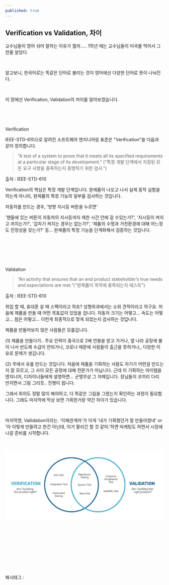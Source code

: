 ```yaml
---
published: true
---
```

## Verification vs Validation, 차이

교수님들이 영어 섞어 말하는 이유가 뭘까..... 1학년 때는 교수님들이 미국물 먹어서 그런줄 알았다.

​

알고보니, 한국어로는 똑같은 단어로 불리는 것이 영어에선 다양한 단어로 뜻이 나눠진다.

​

이 장에선 Verification, Validation의 차이를 알아보겠습니다.

​

​

Verification

IEEE-STD-610으로 알려진 소프트웨어 엔지니어링 표준은 "Verification"을 다음과 같이 정의합니다.

> “A test of a system to prove that it meets all its specified requirements at a particular stage of its development.” ("특정 개발 단계에서 지정된 모든 요구 사항을 충족하는지 증명하기 위한 검사.")

출처 : IEEE-STD-610

Verification의 핵심은 특정 개발 단계입니다. 완제품이 나오고 나서 실제 동작 실험을 하는게 아니라, 완제품의 특정 기능의 일부를 검사하는 것입니다.

자동차를 만드는 경우, '방향 지시등 버튼을 누르면'

 '핸들에 있는 버튼이 자동차의 지시등까지 제한 시간 안에 갈 수있는가?', '지시등이 켜지고 꺼지는가?', '갑자기 켜지는 경우는 없는가?', '제품의 수명과 거친환경에 대해 어느정도 안정성을 갖는가?' 등... 완제품의 특정 기능을 단계화해서 검증하는 것입니다.

​

​

​

Validation

> “An activity that ensures that an end product stakeholder’s true needs and expectations are met.”("완제품이 목적에 충족되는지 테스트")

출처 : IEEE-STD-610

취업 할 때, 휴대폰 살 때 스펙이라고 하죠? 성형외과에서는 소위 견적이라고 하구요. 처음에 제품을 만들 때 어떤 목표값이 있었을 겁니다. 자동차 크기는 어떻고... 속도는 어떻고... 힘은 어떻고... 이런게 최종적으로 맞게 되었는지 검사하는 것입니다.

제품을 만들어보지 않은 사람들은 모를겁니다.

(1) 제품을 만들다가.. 주요 인력이 중국으로 2배 연봉을 받고 가거나, 옆 나라 공장에 불이 나서 반도체 수급이 안되거나, 코로나 때문에 사람들이 출근을 못하거나,, 다양한 이유로 문제가 생깁니다.

(2) 무에서 유를 만드는 것입니다. 처음에 제품을 기획하는 사람도 자기가 어떤걸 만드는지 잘 모르고, 그 사이 모든 공정에 대해 전문가가 아닙니다. 근데 이 기획하는 아이템을 엔지니어, 디자이너들에게 설명하면... 군맹무상 그 자체입니다. 장님들이 코끼리 다리 만지면서 그림 그리듯.. 진행이 됩니다.

그래서 회의도 정말 많이 해야하고, 다 똑같은 그림을 그렸는지 확인하는 과정이 필요합니다. 그래도 마지막에 막상 보면 기획한거랑 약간 차이가 있습니다.

​

마지막엔, Vallidation이라는. '이해관계자'가 이게 '내가 기획했던거 잘 만들어졌네' or '아 이렇게 만들려고 한건 아닌데, 이거 팔리긴 할 것 같아.'하면 마케팅도 하면서 시장에 나갈 준비를 시작합니다. 

​

![0](/assets/img/222677073306/0.png)

​

​

​

​

​

 해시태그 : 